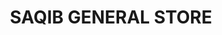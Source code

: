 ---
title: "SAQIB GENERAL STORE"
url: /karachi/saqib-general-store-agha-khan-st-garden-west-garden-west-area/
shop: general
---